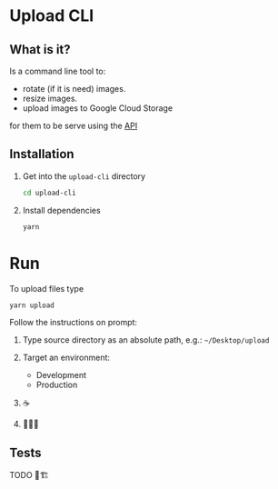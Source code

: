 # Upload CLI

## What is it?

Is a command line tool to:

- rotate (if it is need) images.
- resize images.
- upload images to Google Cloud Storage

for them to be serve using the [API](../api)

## Installation

1. Get into the `upload-cli` directory

   ```sh
   cd upload-cli
   ```

2. Install dependencies

   ```sh
   yarn
   ```

# Run

To upload files type

```sh
yarn upload
```

Follow the instructions on prompt:

1. Type source directory as an absolute path, e.g.: `~/Desktop/upload`

2. Target an environment:

   - Development
   - Production

3. ☕️
4. 🍾💥🎉

## Tests

TODO 🧪🏗
